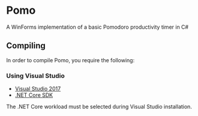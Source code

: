 # Pomo

A WinForms implementation of a basic Pomodoro productivity timer in C#

## Compiling
In order to compile Pomo, you require the following:

### Using Visual Studio
- [Visual Studio 2017](https://www.microsoft.com/net/core#windowsvs2017)
- [.NET Core SDK](https://www.microsoft.com/net/download/core)

The .NET Core workload must be selected during Visual Studio installation.
